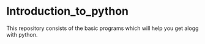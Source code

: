 # Introduction_to_python
This repository consists of the basic programs which will help you get alogg with python.

